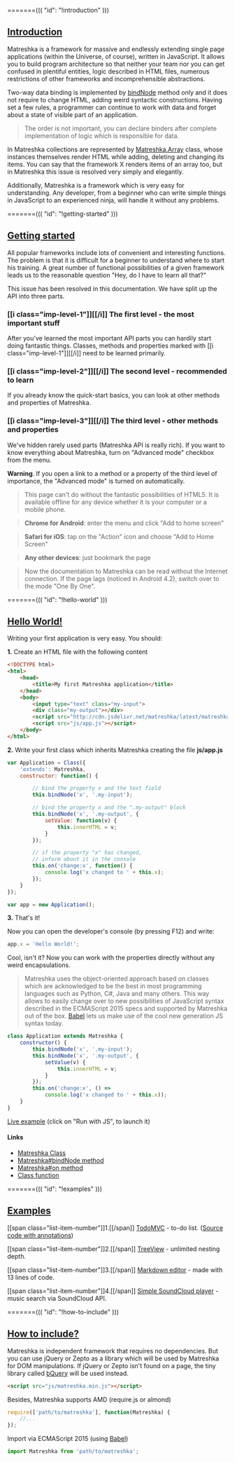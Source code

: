 =======(((
	"id": "!introduction"
)))
## [Introduction](#!introduction)
Matreshka is a framework for massive and endlessly extending single page applications (within the Universe, of course), written in JavaScript. It allows you to build program architecture so that neither your team nor you can get confused in plentiful entities, logic described in HTML files, numerous restrictions of other frameworks and incomprehensible abstractions.

Two-way data binding is implemented by [bindNode](#!Matrashka-bindNode) method only and it does not require to change HTML, adding weird syntactic constructions. Having set a few rules, a programmer can continue to work with data and forget about a state of visible part of an application.

> The order is not important, you can declare binders after complete implementation of logic which is responsible for data.

In Matreshka collections are represented by [Matreshka.Array](#!Matreshka.Array) class, whose instances themselves render HTML while adding, deleting and changing its items. You can say that the framework X renders items of an array too, but in Matreshka this issue is resolved very simply and elegantly.

Additionally, Matreshka is a framework which is very easy for understanding. Any developer, from a beginner who can write simple things in JavaScript to an experienced ninja, will handle it without any problems.

=======(((
	"id": "!getting-started"
)))
## [Getting started](#!getting-started)
All popular frameworks include lots of convenient and interesting functions. The problem is that it is difficult for a beginner to understand where to start his training. A great number of functional possibilities of a given framework leads us to the reasonable question "Hey, do I have to learn all that?"

This issue has been resolved in this documentation. We have split up the API into three parts.

### [[i class="imp-level-1"]][[/i]] The first level - the most important stuff
After you've learned the most important API parts you can hardily start doing fantastic things. Classes, methods and properties marked with [[i class="imp-level-1"]][[/i]] need to be learned primarily.

### [[i class="imp-level-2"]][[/i]] The second level - recommended to learn
If you already know the quick-start basics, you can look at other methods and properties of Matreshka.

### [[i class="imp-level-3"]][[/i]] The third level - other methods and properties
We've hidden rarely used parts (Matreshka API is really rich). If you want to know everything about Matreshka, turn on "Advanced mode" checkbox from the menu.

**Warning**. If you open a link to a method or a property of the third level of importance, the "Advanced mode" is turned on automatically.


> This page can't do without the fantastic possibilities of HTML5. It is available offline for any device whether it is your computer or a mobile phone.

> **Chrome for Android**: enter the menu and click "Add to home screen"

> **Safari for iOS**: tap on the "Action" icon and choose "Add to Home Screen"

> **Any other devices**: just bookmark the page

> Now the documentation to Matreshka can be read without the Internet connection. If the page lags (noticed in Android 4.2), switch over to the mode "One By One".

=======(((
	"id": "!hello-world"
)))
## [Hello World!](#!hello-world)
Writing your first application is very easy. You should:


**1\.** Create an HTML file with the following content

```html
<!DOCTYPE html>
<html>
	<head>
		<title>My first Matreshka application</title>
	</head>
	<body>
		<input type="text" class="my-input">
		<div class="my-output"></div>
		<script src="http://cdn.jsdelivr.net/matreshka/latest/matreshka.min.js"></script>
		<script src="js/app.js"></script>
	</body>
</html>
```


**2\.** Write your first class which inherits Matreshka creating the file **js/app.js**

```js
var Application = Class({
	'extends': Matreshka,
	constructor: function() {

		// bind the property x and the text field
		this.bindNode('x', '.my-input');

		// bind the property x and the ".my-output" block
		this.bindNode('x', '.my-output', {
			setValue: function(v) {
				this.innerHTML = v;
			}
		});

		// if the property "х" has changed,
		// inform about it in the console
		this.on('change:x', function() {
			console.log('x changed to ' + this.x);
		});
	}
});

var app = new Application();
```


**3\.** That's it!

Now you can open the developer's console (by pressing F12) and write:
```js
app.x = 'Hello World!';
```
Cool, isn't it? Now you can work with the properties directly without any weird encapsulations.

> Matreshka uses the object-oriented approach based on classes which are acknowledged to be the best in most programming languages such as Python, C#, Java and many others. This way allows to easily change over to new possibilities of JavaScript syntax described in the ECMAScript 2015 specs and supported by Matreshka out of the box. [Babel](http://babeljs.io/) lets us make use of the cool new generation JS syntax today.
```js
class Application extends Matreshka {
	constructor() {
		this.bindNode('x', '.my-input');
		this.bindNode('x', '.my-output', {
			setValue(v) {
				this.innerHTML = v;
			}
		});
		this.on('change:x', () =>
			console.log('x changed to ' + this.x));
	}
}
```

[Live example](http://jsbin.com/xotehu/1/edit?js,output) (click on "Run with JS", to launch it)

#### Links
* [Matreshka Class](#!Matreshka)
* [Matreshka#bindNode method](#!Matreshka-bindNode)
* [Matreshka#on method](#!Matreshka-on)
* [Class function](#!Class)


=======(((
	"id": "!examples"
)))

## [Examples](#!examples)


[[span class="list-item-number"]]1.[[/span]] [TodoMVC](//gh-embed.matreshka.io/v0/matreshkajs/matreshka_todomvc/?ref=gh-pages) - to-do list. ([Source code with annotations](//matreshkajs.github.io/matreshka_todomvc/docs/app.html))

[[span class="list-item-number"]]2.[[/span]] [TreeView](//gh-embed.matreshka.io/v0/matreshkajs/matreshka_examples/treeview/?ref=gh-pages) - unlimited nesting depth.

[[span class="list-item-number"]]3.[[/span]] [Markdown editor](//gh-embed.matreshka.io/v0/matreshkajs/matreshka_examples/markdown_editor/?ref=gh-pages) - made with 13 lines of code.

[[span class="list-item-number"]]4.[[/span]] [Simple SoundCloud player](//gh-embed.matreshka.io/v0/matreshkajs/matreshka_examples/soundcloud_search/?ref=gh-pages) - music search via SoundCloud API.

=======(((
	"id": "!how-to-include"
)))
## [How to include?](#!how-to-include)
Matreshka is independent framework that requires no dependencies. But you can use jQuery or Zepto as a library which will be used by Matreshka for DOM manipulations. If jQuery or Zepto isn't found on a page, the tiny library called [bQuery](#!$b) will be used instead.



```html
<script src="js/matreshka.min.js"></script>
```

Besides, Matreshka supports AMD (require.js or almond)
```js
require(['path/to/matreshka'], function(Matreshka) {
	//...
});
```

Import via ECMAScript 2015 (using [Babel](http://babeljs.io/))
```js
import Matreshka from 'path/to/matreshka';
```
